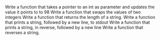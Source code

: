 Write a function that takes a pointer to an int as parameter and updates the value it points to to 98
Write a function that swaps the values of two integers
Write a function that returns the length of a string.
Write a function that prints a string, followed by a new line, to stdout
Write a function that prints a string, in reverse, followed by a new line
Write a function that reverses a string.
